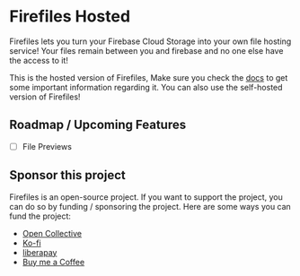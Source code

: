 # Firefiles Hosted

Firefiles lets you turn your Firebase Cloud Storage into your own file hosting service! Your files remain between you and firebase and no one else have the access to it!

This is the hosted version of Firefiles, Make sure you check the [docs](https://firefiles.vercel.app/docs/intro) to get some important information regarding it. You can also use the self-hosted version of Firefiles!

## Roadmap / Upcoming Features

- [ ] File Previews

## Sponsor this project

Firefiles is an open-source project. If you want to support the project, you can do so by funding / sponsoring the project. Here are some ways you can fund the project:

- [Open Collective](https://opencollective.com/faisalsayed10/projects/firefiles#category-CONTRIBUTE)
- [Ko-fi](https://ko-fi.com/faisalsayed10)
- [liberapay](https://en.liberapay.com/faisalsayed10/)
- [Buy me a Coffee](https://www.buymeacoffee.com/faisalsayed10)
